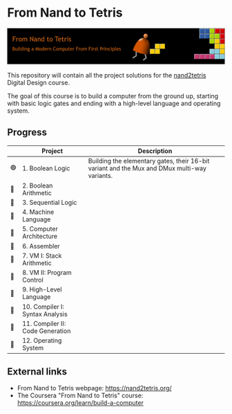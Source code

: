 # From Nand to Tetris

<!-- markdownlint-disable MD033 -->
<p><img src="assets/header.png"></p>

This repository will contain all the project solutions for the
[nand2tetris](https://www.nand2tetris.org/) Digital Design course.

The goal of this course is to build a computer from the ground up, starting with
basic logic gates and ending with a high-level language and operating
system.

## Progress

|  | Project                          | Description                                                                                  |
| ---- | -------------------------------- | -------------------------------------------------------------------------------------------- |
| 🟢  | 1. Boolean Logic                 | Building the elementary gates, their 16-bit variant and the Mux and DMux multi-way variants. |
| 🔴  | 2. Boolean Arithmetic            |                                                                                              |
| 🔴  | 3. Sequential Logic              |                                                                                              |
| 🔴  | 4. Machine Language              |                                                                                              |
| 🔴  | 5. Computer Architecture         |                                                                                              |
| 🔴  | 6. Assembler                     |                                                                                              |
| 🔴  | 7. VM I: Stack Arithmetic        |                                                                                              |
| 🔴  | 8. VM II: Program Control        |                                                                                              |
| 🔴  | 9. High-Level Language           |                                                                                              |
| 🔴  | 10. Compiler I: Syntax Analysis  |                                                                                              |
| 🔴  | 11. Compiler II: Code Generation |                                                                                              |
| 🔴  | 12. Operating System             |                                                                                              |

## External links

- From Nand to Tetris webpage: <https://nand2tetris.org/>
- The Coursera "From Nand to Tetris" course: <https://coursera.org/learn/build-a-computer>
